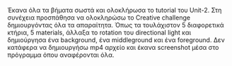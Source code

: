 Έκανα όλα τα βήματα σωστά και ολοκλήρωσα το tutorial του Unit-2. Στη συνέχεια προσπάθησα να ολοκληρώσω το Creative challenge δημιουργόντας όλα τα απαραίτητα. Όπως τα τουλάχιστον 5 διαφορετικά κτήρια, 5 materials, άλλαξα το rotation του directional light και δημιούργησα ένα background, ένα middleground και ένα foreground. Δεν κατάφερα να δημιουργήσω mp4 αρχείο και έκανα screenshot μέσα στο πρόγραμμα όπου αναφέρονται όλα.
